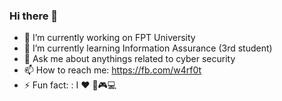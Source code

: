 ### Hi there 👋

- 🔭 I’m currently working on FPT University
- 🌱 I’m currently learning Information Assurance (3rd student)
- 💬 Ask me about anythings related to cyber security
- 📫 How to reach me: https://fb.com/w4rf0t
- ⚡ Fun fact: : I ❤️ 🏀🎮💻
